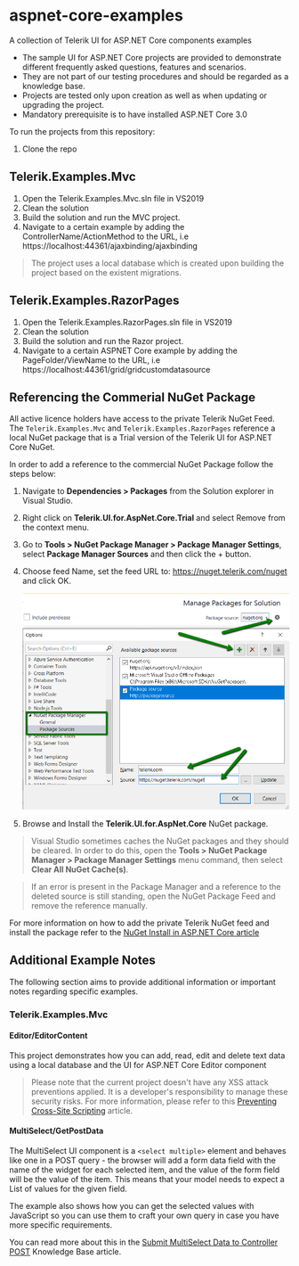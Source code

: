 # aspnet-core-examples
A collection of Telerik UI for ASP.NET Core components examples

- The sample UI for ASP.NET Core projects are provided to demonstrate different frequently asked questions, features and scenarios.
- They are not part of our testing procedures and should be regarded as a knowledge base.
- Projects are tested only upon creation as well as when updating or upgrading the project.
- Mandatory prerequisite is to have installed ASP.NET Core 3.0

To run the projects from this repository:

1. Clone the repo

## Telerik.Examples.Mvc

1. Open the Telerik.Examples.Mvc.sln file in VS2019 
2. Clean the solution
3. Build the solution and run the MVC project.
4. Navigate to a certain example by adding the ControllerName/ActionMethod to the URL, i.e https://localhost:44361/ajaxbinding/ajaxbinding

> The project uses a local database which is created upon building the project based on the existent migrations.

## Telerik.Examples.RazorPages

1. Open the Telerik.Examples.RazorPages.sln file in VS2019 
2. Clean the solution
3. Build the solution and run the Razor project.
4. Navigate to a certain ASPNET Core example by adding the PageFolder/ViewName to the URL, i.e https://localhost:44361/grid/gridcustomdatasource

## Referencing the Commerial NuGet Package

All active licence holders have access to the private Telerik NuGet Feed. The `Telerik.Examples.Mvc` and `Telerik.Examples.RazorPages` reference a local NuGet package that is a Trial version of the Telerik UI for ASP.NET Core NuGet. 

In order to add a reference to the commercial NuGet Package follow the steps below:
 
1. Navigate to **Dependencies > Packages** from the Solution explorer in Visual Studio.
1. Right click on **Telerik.UI.for.AspNet.Core.Trial** and select Remove from the context menu.
1. Go to **Tools > NuGet Package Manager > Package Manager Settings**, select **Package Manager Sources** and then click the + button.
1. Choose feed Name, set the feed URL to: https://nuget.telerik.com/nuget and click OK.

    ![KendoUIResources](images/add-nuget-package-source.png)

1. Browse and Install the **Telerik.UI.for.AspNet.Core** NuGet package.

> Visual Studio sometimes caches the NuGet packages and they should be cleared. In order to do this, open the **Tools > NuGet Package Manager > Package Manager Settings** menu command, then select **Clear All NuGet Cache(s)**.

> If an error is present in the Package Manager and a reference to the deleted source is still standing, оpen the NuGet Package Feed and remove the reference manually. 

For more information on how to add the private Telerik NuGet feed and install the package refer to the [NuGet Install in ASP.NET Core article](https://docs.telerik.com/aspnet-core/getting-started/installation/nuget-install)

## Additional Example Notes

The following section aims to provide additional information or important notes regarding specific examples. 

### Telerik.Examples.Mvc

#### Editor/EditorContent

This project demonstrates how you can add, read, edit and delete text data using a local database and the UI for ASP.NET Core Editor component

> Please note that the current project doesn't have any XSS attack preventions applied. It is a developer's responsibility to manage these security risks. For more information, please refer to this [Preventing Cross-Site Scripting](https://docs.telerik.com/kendo-ui/controls/editors/editor/preventing-xss) article.

#### MultiSelect/GetPostData

The MultiSelect UI component is a `<select multiple>` element and behaves like one in a POST query - the browser will add a form data field with the name of the widget for each selected item, and the value of the form field will be the value of the item. This means that your model needs to expect a List of values for the given field.

The example also shows how you can get the selected values with JavaScript so you can use them to craft your own query in case you have more specific requirements.

You can read more about this in the [Submit MultiSelect Data to Controller POST](https://docs.telerik.com/aspnet-core/knowledge-base/multiselect-post-data-values) Knowledge Base article.

